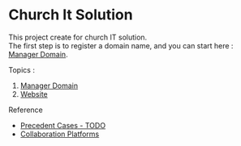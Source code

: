 # Church It Solution
This project create for church IT solution.  
The first step is to register a domain name, and you can start here : [Manager Domain](domain/README.md).

Topics : 
1. [Manager Domain](domain/README.md)
2. [Website](website/README.md)

Reference
* [Precedent Cases - TODO](precendcases/README.md)
* [Collaboration Platforms](cp/README.md)
